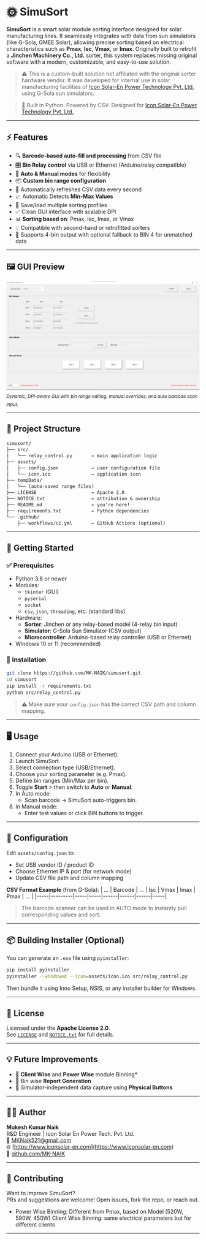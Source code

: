 # 🌞 SimuSort

**SimuSort** is a smart solar module sorting interface designed for solar manufacturing lines. It seamlessly integrates with data from sun simulators (like G-Sola, GMEE Solar), allowing precise sorting based on electrical characteristics such as **Pmax**, **Isc**, **Vmax**, or **Imax**. Originally built to retrofit a **Jinchen Machinery Co., Ltd.** sorter, this system replaces missing original software with a modern, customizable, and easy-to-use solution.

> ⚠️ This is a custom-built solution not affiliated with the original sorter hardware vendor. It was developed for internal use in solar manufacturing facilities of [Icon Solar-En Power Technology Pvt. Ltd.](https://www.iconsolar-en.com) using G-Sola sun simulators.

> 🔧 Built in Python. Powered by CSV. Designed for [Icon Solar-En Power Technology Pvt. Ltd.](https://www.iconsolar-en.com)

---

## ⚡ Features

- 🔍 **Barcode-based auto-fill and processing** from CSV file
- 🎛️ **Bin Relay control** via USB or Ethernet (Arduino/relay compatible)
- 🔄 **Auto & Manual modes** for flexibility
- 📦 **Custom bin range configuration**
- 🔄 Automatically refreshes CSV data every second
- 📈 Automatic Detects **Min-Max Values**
- 💾 Save/load multiple sorting profiles
- ✅ Clean GUI interface with scalable DPI
- 📊 **Sorting based on**: Pmax, Isc, Imax, or Vmax
- 💡 Compatible with second-hand or retrofitted sorters
- 🧩 Supports 4-bin output with optional fallback to BIN 4 for unmatched data


---

## 🖼 GUI Preview

![SimuSort GUI](assets/demo_screenshot.png)  
<sub><i>Dynamic, DPI-aware GUI with bin range editing, manual overrides, and auto barcode scan input.</i></sub>

---

## 📁 Project Structure

```
simusort/
├── src/
│   └── relay_control.py       ← main application logic
├── assets/
│   ├── config.json            ← user configuration file
│   └── icon.ico               ← application icon
├── tempData/
│   └── (auto-saved range files)
├── LICENSE                    ← Apache 2.0
├── NOTICE.txt                 ← attribution & ownership
├── README.md                  ← you're here!
├── requirements.txt           ← Python dependencies
└── .github/
    ├── workflows/ci.yml       ← GitHub Actions (optional)
```

---

## 🚀 Getting Started

### ✅ Prerequisites

- Python 3.8 or newer
- Modules:
  - `tkinter` (GUI)
  - `pyserial`
  - `socket`
  - `csv`, `json`, `threading`, etc. (standard libs)
- Hardware:
  - **Sorter**: Jinchen or any relay-based model (4-relay bin input)
  - **Simulator**: G-Sola Sun Simulator (CSV output)
  - **Microcontroller**: Arduino-based relay controller (USB or Ethernet)
- Windows 10 or 11 (recommended)

### 🔧 Installation

```bash
git clone https://github.com/MK-NAIK/simusort.git
cd simusort
pip install -r requirements.txt
python src/relay_control.py
```

> ⚠️ Make sure your `config.json` has the correct CSV path and column mapping.

---

## 🖥️ Usage

1. Connect your Arduino (USB or Ethernet).
2. Launch SimuSort.
3. Select connection type (USB/Ethernet).
4. Choose your sorting parameter (e.g. Pmax).
5. Define bin ranges (Min/Max per bin).
6. Toggle **Start** > then switch to **Auto** or **Manual**.
7. In Auto mode:
   - Scan barcode → SimuSort auto-triggers bin.
8. In Manual mode:
   - Enter test values or click BIN buttons to trigger.

---

## 🔗 Configuration

Edit `assets/config.json` to:
- Set USB vendor ID / product ID
- Choose Ethernet IP & port (for network mode)
- Update CSV file path and column mapping

**CSV Format Example** (from G-Sola):
| ... | Barcode | ... | Isc | Vmax | Imax | Pmax | ... |
|-----|---------|-----|-----|------|------|------|-----|

> The barcode scanner can be used in AUTO mode to instantly pull corresponding values and sort.


---

## 📦 Building Installer (Optional)

You can generate an `.exe` file using `pyinstaller`:

```bash
pip install pyinstaller
pyinstaller --windowed --icon=assets/icon.ico src/relay_control.py
```

Then bundle it using Inno Setup, NSIS, or any installer builder for Windows.

---

## 📄 License

Licensed under the **Apache License 2.0**.  
See [`LICENSE`](LICENSE) and [`NOTICE.txt`](NOTICE.txt) for full details.

---

## 💡 Future Improvements

- 👥 **Client Wise** and **Power Wise** module Binning*
- 📝 Bin wise **Report Generation**
- 🧪 Simulator-independent data capture using **Physical Buttons**

---

## 🧑‍💻 Author

**Mukesh Kumar Naik**  
R&D Engineer | Icon Solar En Power Tech. Pvt. Ltd.  
📧 MKNaik521@gmail.com  
🌐 [https://www.iconsolar-en.com](https://www.iconsolar-en.com)  
🐙 [github.com/MK-NAIK](https://github.com/MK-NAIK)

---

## 🤝 Contributing

Want to improve SimuSort?  
PRs and suggestions are welcome! Open issues, fork the repo, or reach out.


* Power Wise Binning: Different from Pmax, based on Model (520W, 590W, 450W)
  Client Wise Binning: same electrical parameters but for different clients
---
